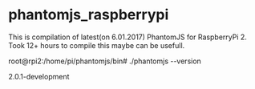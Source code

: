 # phantomjs_raspberrypi

This is compilation of latest(on 6.01.2017) PhantomJS for RaspberryPi 2. 
Took 12+ hours to compile this maybe can be usefull.

 root@rpi2:/home/pi/phantomjs/bin# ./phantomjs --version
 
 2.0.1-development

